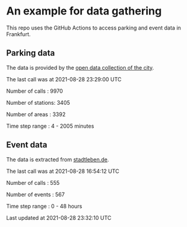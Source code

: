 # An example for data gathering

This repo uses the GitHub Actions to access parking and event data in Frankfurt.

## Parking data
The data is provided by the [open data collection of the city](https://www.offenedaten.frankfurt.de/).

The last call was at 2021-08-28 23:29:00 UTC

Number of calls   : 9970

Number of stations: 3405

Number of areas   : 3392

Time step range   :    4 - 2005 minutes


## Event data
The data is extracted from [stadtleben.de](https://stadtleben.de/frankfurt/).

The last call was at 2021-08-28 16:54:12 UTC

Number of calls   : 555

Number of events  : 567

Time step range   :   0 -  48 hours


Last updated at 2021-08-28 23:32:10 UTC

